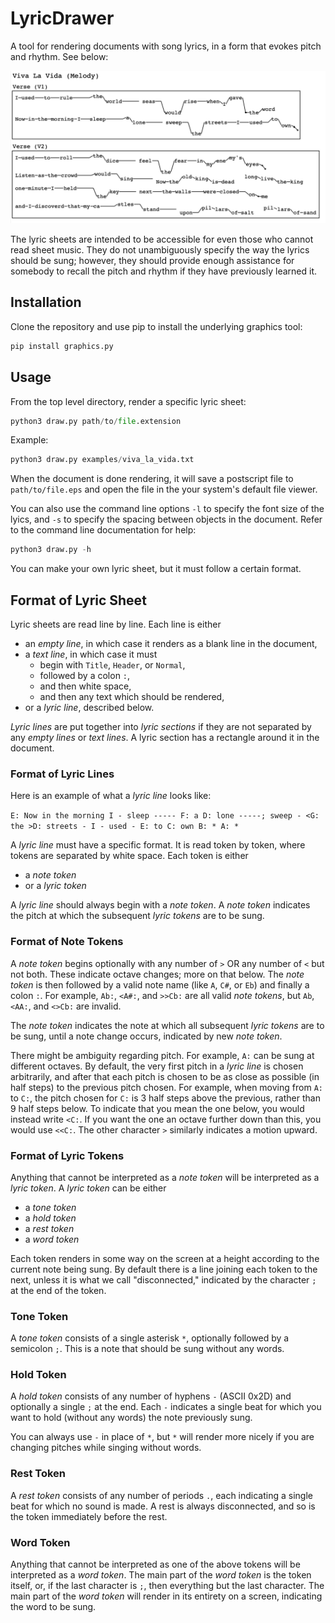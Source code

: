 # LyricDrawer
A tool for rendering documents with song lyrics, in a form that evokes pitch and rhythm. See below:

![Image missing](./examples/viva_la_vida.png)

The lyric sheets are intended to be accessible for even those who cannot read sheet music. They do not unambiguously specify the way the lyrics should be sung; however, they should provide enough assistance for somebody to recall the pitch and rhythm if they have previously learned it.

## Installation 
Clone the repository and use pip to install the underlying graphics tool:

```bash
pip install graphics.py
```

## Usage

From the top level directory, render a specific lyric sheet:
```python
python3 draw.py path/to/file.extension
```
Example:

```python
python3 draw.py examples/viva_la_vida.txt
```
When the document is done rendering, it will save a postscript file to `path/to/file.eps` and open the file in the your system's default file viewer. 

You can also use the command line options `-l` to specify the font size of the lyics, and `-s` to specify the spacing between objects in the document. Refer to the command line documentation for help: 

```python
python3 draw.py -h
```

You can make your own lyric sheet, but it must follow a certain format.
## Format of Lyric Sheet
Lyric sheets are read line by line. Each line is either
- an *empty line*, in which case it renders as a blank line in the document, 
- a *text line*, in which case it must 
	- begin with `Title`, `Header`, or `Normal`, 
	- followed by a colon `:`,
	- and then white space, 
	- and then any text which should be rendered,
- or a *lyric line*, described below.

*Lyric lines* are put together into *lyric sections* if they are not separated by any *empty lines* or *text lines*. A lyric section has a rectangle around it in the document. 

### Format of Lyric Lines
Here is an example of what a *lyric line* looks like:

`E: Now in the morning I - sleep ----- F: a D: lone -----; sweep - <G: the >D: streets - I - used - E: to C: own B: * A: *`

A *lyric line* must have a specific format. It is read token by token, where tokens are separated by white space. Each token is either
- a *note token*
- or a *lyric token*

A *lyric line* should always begin with a *note token*. A *note token* indicates the pitch at which the subsequent *lyric tokens* are to be sung.

### Format of Note Tokens

A *note token* begins optionally with any number of `>` OR any number of `<`
but not both. These indicate octave changes; more on that below. The *note token* is then followed by a valid note name (like `A`, `C#`, or `Eb`) and finally a colon `:`. For example, `Ab:`, `<A#:`, and `>>Cb:` are all valid *note tokens*, but `Ab`, `<AA:`, and `<>Cb:` are invalid.

The *note token* indicates the note at which all subsequent *lyric tokens* are to be sung, until a note change occurs, indicated by new *note token*. 

There might be ambiguity regarding pitch. For example, `A:` can be sung at different octaves. By default, the very first pitch in a *lyric line* is chosen arbitrarily, and after that each pitch is chosen to be as close as possible (in half steps) to the previous pitch chosen. For example, when moving from `A:` to `C:`, the pitch chosen for `C:` is 3 half steps above the previous, rather than 9 half steps below. To indicate that you mean the one below, you would instead write `<C:`. If you want the one an octave further down than this, you would use `<<C:`. The other character `>` similarly indicates a motion upward.

### Format of Lyric Tokens
Anything that cannot be interpreted as a *note token* will be interpreted as a *lyric token*.
A *lyric token* can be either
- a *tone token*
- a *hold token*
- a *rest token*
- a *word token*

Each token renders in some way on the screen at a height according to the current note being sung. By default there is a line joining each token to the next, unless it is what we call "disconnected," indicated by the character `;` at the end of the token.

### Tone Token
A *tone token* consists of a single asterisk `*`, optionally followed by a semicolon `;`. This is a note that should be sung without any words.

### Hold Token
A *hold token* consists of any number of hyphens `-` (ASCII 0x2D) and optionally a single `;` at the end. Each `-` indicates a single beat for which you want to hold (without any words) the note previously sung. 

You can always use `-` in place of `*`, but `*` will render more nicely if you are changing pitches while singing without words.

### Rest Token
A *rest token* consists of any number of periods `.`, each indicating a single beat for which no sound is made. A rest is always disconnected, and so is the token immediately before the rest.

### Word Token
Anything that cannot be interpreted as one of the above tokens will be interpreted as a *word token*. The main part of the *word token* is the token itself, or, if the last character is `;`, then everything but the last character. The main part of the *word token* will render in its entirety on a screen, indicating the word to be sung.

